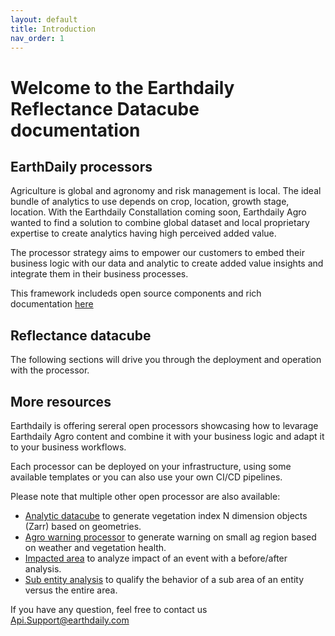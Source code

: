 ```yaml
---
layout: default
title: Introduction
nav_order: 1
---
```


# Welcome to the Earthdaily Reflectance Datacube documentation

## EarthDaily processors
Agriculture is global and agronomy and risk management is local. The ideal bundle of analytics to use depends on crop, location, growth stage, location. With the Earthdaily Constallation coming soon, Earthdaily Agro wanted to find a solution to combine global dataset and local proprietary expertise to create analytics having high perceived added value. 

The processor strategy aims to empower our customers to embed their business logic with our data and analytic to create added value insights and integrate them in their business processes.
 
This framework includeds open source components and rich documentation [here](https://github.com/earthdaily)

## Reflectance datacube 

The following sections will drive you through the deployment and operation with the processor.

## More resources

Earthdaily is offering sereral open processors showcasing how to levarage Earthdaily Agro content and combine it with your business logic and adapt it to your business workflows.

Each processor can be deployed on your infrastructure, using some available templates  or you can also use your own CI/CD pipelines.

Please note that multiple other open processor are also available:
 - [Analytic datacube](https://github.com/earthdaily/analytics-datacube-processor) to generate vegetation index N dimension objects (Zarr) based on geometries.
 - [Agro warning processor](https://github.com/earthdaily/regional-level-alerts-processor) to generate warning on small ag region based on weather and vegetation health.
 - [Impacted area](https://github.com/earthdaily/impacted-areas-identification-processor) to analyze impact of an event with a before/after analysis.
 - [Sub entity analysis](https://github.com/earthdaily/sub-entity-analysis-processor) to qualify the behavior of a sub area of an entity versus the entire area.
    
If you have any question, feel free to contact us Api.Support@earthdaily.com 
